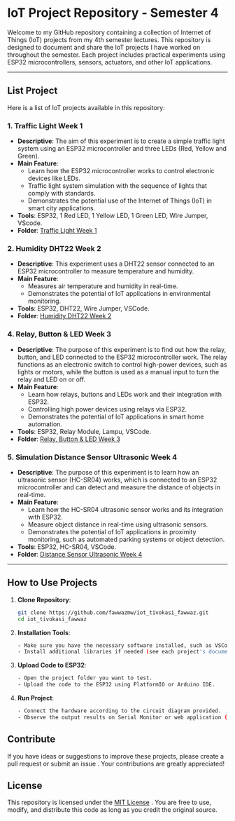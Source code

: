 # IoT Project Repository - Semester 4

Welcome to my GitHub repository containing a collection of Internet of Things (IoT) projects from my 4th semester lectures. This repository is designed to document and share the IoT projects I have worked on throughout the semester. Each project includes practical experiments using ESP32 microcontrollers, sensors, actuators, and other IoT applications.

---

## List Project

Here is a list of IoT projects available in this repository:

### 1. **Traffic Light Week 1**
   - **Descriptive**: The aim of this experiment is to create a simple traffic light system using an ESP32 microcontroller and three LEDs (Red, Yellow and Green).
   - **Main Feature**:
     - Learn how the ESP32 microcontroller works to control electronic devices like LEDs.
     - Traffic light system simulation with the sequence of lights that comply with standards.
     - Demonstrates the potential use of the Internet of Things (IoT) in smart city applications.
   - **Tools**: ESP32, 1 Red LED, 1 Yellow LED, 1 Green LED, Wire Jumper, VScode.
   - **Folder**: [Traffic Light Week 1](https://github.com/fawwazmw/iot_tivokasi_fawwaz/tree/main/Traffic%20Light%20Minggu%201)

### 2. **Humidity DHT22 Week 2**
   - **Descriptive**: This experiment uses a DHT22 sensor connected to an ESP32 microcontroller to measure temperature and humidity.
   - **Main Feature**:
     - Measures air temperature and humidity in real-time.
     - Demonstrates the potential of IoT applications in environmental monitoring.
   - **Tools**: ESP32, DHT22, Wire Jumper, VSCode.
   - **Folder**: [Humidity DHT22 Week 2](https://github.com/fawwazmw/iot_tivokasi_fawwaz/tree/main/Humidity%20DHT22%20Minggu%202)

### 4. **Relay, Button & LED Week 3**
   - **Descriptive**: The purpose of this experiment is to find out how the relay, button, and LED connected to the ESP32 microcontroller work. The relay functions as an electronic switch to control high-power devices, such as lights or motors, while the button is used as a manual input to turn the relay and LED on or off.
   - **Main Feature**:
     - Learn how relays, buttons and LEDs work and their integration with ESP32.
     - Controlling high power devices using relays via ESP32.
     - Demonstrates the potential of IoT applications in smart home automation.
   - **Tools**: ESP32, Relay Module, Lampu, VSCode.
   - **Folder**: [Relay, Button & LED Week 3](https://github.com/fawwazmw/iot_tivokasi_fawwaz/tree/main/Simulation%20Relay%20Button%20LED%20Minggu%203)

### 5. **Simulation Distance Sensor Ultrasonic Week 4**
   - **Descriptive**: The purpose of this experiment is to learn how an ultrasonic sensor (HC-SR04) works, which is connected to an ESP32 microcontroller and can detect and measure the distance of objects in real-time.
   - **Main Feature**:
     - Learn how the HC-SR04 ultrasonic sensor works and its integration with ESP32.
     - Measure object distance in real-time using ultrasonic sensors.
     - Demonstrates the potential of IoT applications in proximity monitoring, such as automated parking systems or object detection.
   - **Tools**: ESP32, HC-SR04, VSCode.
   - **Folder**: [Distance Sensor Ultrasonic Week 4](https://github.com/fawwazmw/iot_tivokasi_fawwaz/tree/main/Project%20Ultrasonic%20Sensor%20Minggu%204)

---

## How to Use Projects

1. **Clone Repository**:
   ```bash
   git clone https://github.com/fawwazmw/iot_tivokasi_fawwaz.git
   cd iot_tivokasi_fawwaz
   ```

2. **Installation Tools**:
   ```bash
   - Make sure you have the necessary software installed, such as VSCode and PlatformIO.
   - Install additional libraries if needed (see each project's documentation).
   ```

3. **Upload Code to ESP32**:
   ```bash
   - Open the project folder you want to test.
   - Upload the code to the ESP32 using PlatformIO or Arduino IDE.
   ```

4. **Run Project**:
   ```bash
   - Connect the hardware according to the circuit diagram provided.
   - Observe the output results on Serial Monitor or web application (if available).
   ```

## Contribute

If you have ideas or suggestions to improve these projects, please create a pull request or submit an issue . Your contributions are greatly appreciated!

## License

This repository is licensed under the [MIT License](https://opensource.org/license/MIT) . You are free to use, modify, and distribute this code as long as you credit the original source.